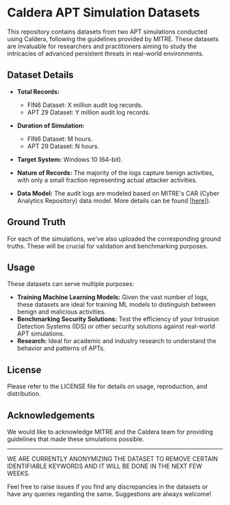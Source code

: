 # Caldera APT Simulation Datasets

This repository contains datasets from two APT simulations conducted using Caldera, following the guidelines provided by MITRE. These datasets are invaluable for researchers and practitioners aiming to study the intricacies of advanced persistent threats in real-world environments.

## Dataset Details

- **Total Records:** 
  - FIN6 Dataset: X million audit log records.
  - APT 29 Dataset: Y million audit log records.

- **Duration of Simulation:**
  - FIN6 Dataset: M hours.
  - APT 29 Dataset: N hours.

- **Target System:** Windows 10 (64-bit).

- **Nature of Records:** The majority of the logs capture benign activities, with only a small fraction representing actual attacker activities.

- **Data Model:** The audit logs are modeled based on MITRE's CAR (Cyber Analytics Repository) data model. More details can be found [[here](https://github.com/FiveDirections/OpTC-data/blob/master/ecar.md)]).

## Ground Truth

For each of the simulations, we've also uploaded the corresponding ground truths. These will be crucial for validation and benchmarking purposes.

## Usage

These datasets can serve multiple purposes:
- **Training Machine Learning Models:** Given the vast number of logs, these datasets are ideal for training ML models to distinguish between benign and malicious activities.
- **Benchmarking Security Solutions:** Test the efficiency of your Intrusion Detection Systems (IDS) or other security solutions against real-world APT simulations.
- **Research:** Ideal for academic and industry research to understand the behavior and patterns of APTs.

## License

Please refer to the LICENSE file for details on usage, reproduction, and distribution.

## Acknowledgements

We would like to acknowledge MITRE and the Caldera team for providing guidelines that made these simulations possible.

---

WE ARE CURRENTLY ANONYMIZING THE DATASET TO REMOVE CERTAIN IDENTIFIABLE KEYWORDS AND IT WILL BE DONE IN THE NEXT FEW WEEKS.

Feel free to raise issues if you find any discrepancies in the datasets or have any queries regarding the same. Suggestions are always welcome!
